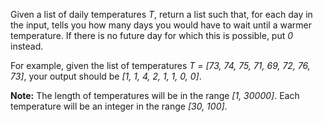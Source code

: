 Given a list of daily temperatures *T*, return a list such that, for each day in the input, tells you how many days you would have to wait until a warmer temperature. If there is no future day for which this is possible, put *0* instead.

For example, given the list of temperatures *T = [73, 74, 75, 71, 69, 72, 76, 73]*, your output should be *[1, 1, 4, 2, 1, 1, 0, 0]*.

**Note:** The length of temperatures will be in the range *[1, 30000]*. Each temperature will be an integer in the range *[30, 100]*.